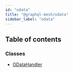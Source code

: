 ```yaml
---
id: "odata"
title: "@graphql-mesh/odata"
sidebar_label: "odata"
---
```


## Table of contents

### Classes

- [ODataHandler](/docs/api/classes/handlers_odata_src.ODataHandler)

